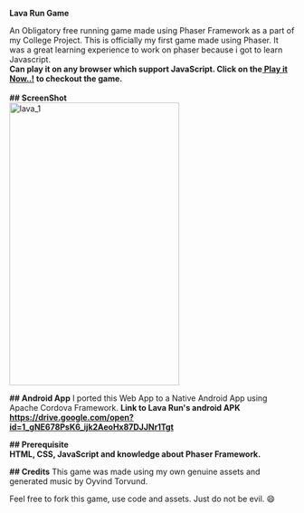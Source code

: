<Strong> Lava Run Game </Strong>

An Obligatory free running game made using Phaser Framework as a part of my College Project. 
This is officially my first game made using Phaser. It was a great learning experience to work on phaser because i got to learn Javascript.
<br>
<strong>Can play it on any browser which support JavaScript. Click on the<a href="https://sidf3ar.github.io/Lava-Run-Game/"> Play it Now..!</a> to checkout the game.</strong>
<br>
<br>
<strong>## ScreenShot</strong>
<br>
<a href="https://ibb.co/gixVh7"><img src="https://preview.ibb.co/eANwN7/lava_1.png" height="500" width="300" alt="lava_1" border="0"></a>

<Strong>## Android App</Strong>
I ported this Web App to a Native Android App using Apache Cordova Framework.
<strong>Link to Lava Run's android APK https://drive.google.com/open?id=1_gNE678PsK6_ijk2AeoHx87DJJNr1Tgt</strong>

<Strong>## Prerequisite<br>
HTML, CSS, JavaScript and knowledge about Phaser Framework.</strong>


<Strong>## Credits</Strong>
This game was made using my own genuine assets and generated music by Oyvind Torvund. 

Feel free to fork this game, use code and assets. Just do not be evil. :smile:

